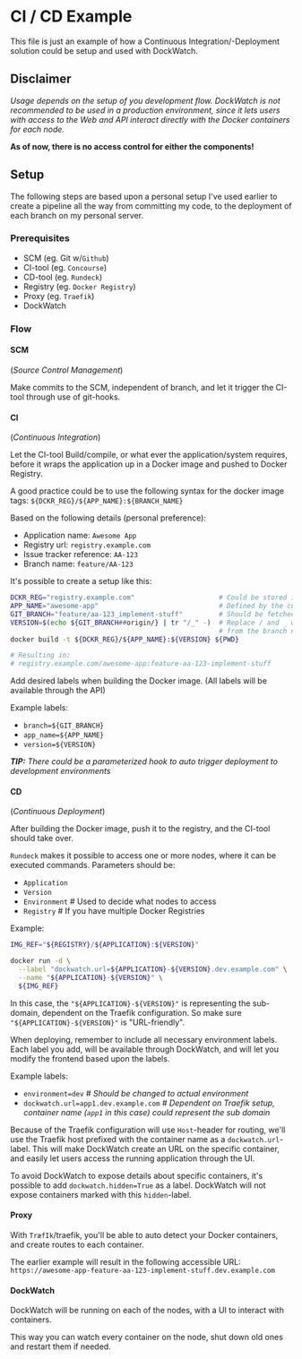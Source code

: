 # CI / CD Example
This file is just an example of how a Continuous Integration/-Deployment
solution could be setup and used with DockWatch.

## Disclaimer
_Usage depends on the setup of you development flow.
DockWatch is not recommended to be used in a production environment,
since it lets users with access to the Web and API interact directly
with the Docker containers for each node._

**As of now, there is no access control for either the components!**

## Setup
The following steps are based upon a personal setup I've used earlier
to create a pipeline all the way from committing my code,
to the deployment of each branch on my personal server.

### Prerequisites
* SCM (eg. Git w/`Github`)
* CI-tool (eg. `Concourse`)
* CD-tool (eg. `Rundeck`)
* Registry (eg. `Docker Registry`)
* Proxy (eg. `Traefik`)
* DockWatch

### Flow
#### SCM
(_Source Control Management_)

Make commits to the SCM, independent of branch, and
let it trigger the CI-tool through use of git-hooks.

#### CI
(_Continuous Integration_)

Let the CI-tool Build/compile, or what ever the application/system requires,
before it wraps the application up in a Docker image and pushed to Docker Registry.

A good practice could be to use the following syntax for the docker image tags:
`${DCKR_REG}/${APP_NAME}:${BRANCH_NAME}`

Based on the following details (personal preference):
* Application name: `Awesome App`
* Registry url: `registry.example.com`
* Issue tracker reference: `AA-123`
* Branch name: `feature/AA-123`

It's possible to create a setup like this:
```bash
DCKR_REG="registry.example.com"                     # Could be stored in the CI-tool
APP_NAME="awesome-app"                              # Defined by the current pipeline
GIT_BRANCH="feature/aa-123_implement-stuff"         # Should be fetched from either SCM or CI-tool
VERSION=$(echo ${GIT_BRANCH##origin/} | tr "/_" -)  # Replace / and _ with -, also remove "origin/"
                                                    # from the branch name (optional)
docker build -t ${DCKR_REG}/${APP_NAME}:${VERSION} ${PWD}

# Resulting in:
# registry.example.com/awesome-app:feature-aa-123-implement-stuff
```

Add desired labels when building the Docker image.
(All labels will be available through the API)

Example labels:
* `branch=${GIT_BRANCH}`
* `app_name=${APP_NAME}`
* `version=${VERSION}`

_**TIP:** There could be a parameterized hook to auto trigger deployment to development environments_

#### CD
(_Continuous Deployment_)

After building the Docker image, push it to the registry, and the CI-tool should take over.

`Rundeck` makes it possible to access one or more nodes, where it can be executed commands.
Parameters should be:
* `Application`
* `Version`
* `Environment` # Used to decide what nodes to access
* `Registry` # If you have multiple Docker Registries

Example:
```bash
IMG_REF="${REGISTRY}/${APPLICATION}:${VERSION}"

docker run -d \
  --label "dockwatch.url=${APPLICATION}-${VERSION}.dev.example.com" \
  --name "${APPLICATION}-${VERSION}" \
  ${IMG_REF}
``` 

In this case, the `"${APPLICATION}-${VERSION}"` is representing the sub-domain,
dependent on the Traefik configuration.
So make sure `"${APPLICATION}-${VERSION}"` is "URL-friendly".

When deploying, remember to include all necessary environment labels.
Each label you add, will be available through DockWatch,
and will let you modify the frontend based upon the labels.

Example labels:
* `environment=dev` # _Should be changed to actual environment_
* `dockwatch.url=app1.dev.example.com` # _Dependent on Traefik setup,
container name (`app1` in this case) could represent the sub domain_

Because of the Traefik configuration will use `Host`-header for routing,
we'll use the Traefik host prefixed with the container name as a `dockwatch.url`-label.
This will make DockWatch create an URL on the specific container,
and easily let users access the running application through the UI.

To avoid DockWatch to expose details about specific containers,
it's possible to add `dockwatch.hidden=True` as a label.
DockWatch will not expose containers marked with this `hidden`-label.

#### Proxy
With `TræfIk`/traefik, you'll be able to auto detect
your Docker containers, and create routes to each container.

The earlier example will result in the following accessible URL:
`https://awesome-app-feature-aa-123-implement-stuff.dev.example.com`

#### DockWatch
DockWatch will be running on each of the nodes, with a UI to interact with containers.

This way you can watch every container on the node,
shut down old ones and restart them if needed.
